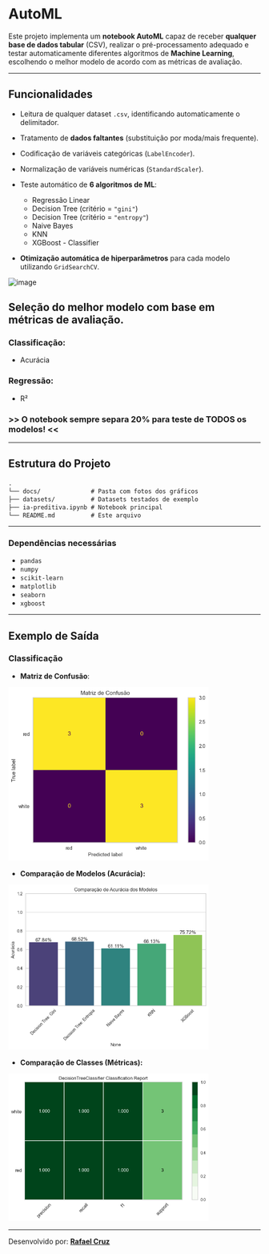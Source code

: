 # AutoML

Este projeto implementa um **notebook AutoML** capaz de receber **qualquer base de dados tabular** (CSV), realizar o pré-processamento adequado e testar automaticamente diferentes algoritmos de **Machine Learning**, escolhendo o melhor modelo de acordo com as métricas de avaliação.

---

## Funcionalidades

- Leitura de qualquer dataset `.csv`, identificando automaticamente o delimitador.  
- Tratamento de **dados faltantes** (substituição por moda/mais frequente).  
- Codificação de variáveis categóricas (`LabelEncoder`).  
- Normalização de variáveis numéricas (`StandardScaler`).  
- Teste automático de **6 algoritmos de ML**:
  - Regressão Linear  
  - Decision Tree (critério = `"gini"`)  
  - Decision Tree (critério = `"entropy"`)  
  - Naive Bayes  
  - KNN
  - XGBoost - Classifier

- **Otimização automática de hiperparâmetros** para cada modelo utilizando `GridSearchCV`.
<img width="260" alt="image" src="https://github.com/user-attachments/assets/081a2a41-8fce-4be0-9694-099fde92c116" />
  
## Seleção do **melhor modelo** com base em métricas de avaliação.

### Classificação: 
- Acurácia
### Regressão:
- R²

### >>  O notebook sempre separa 20% para teste de TODOS os modelos! <<

---

## Estrutura do Projeto

```
.
└── docs/              # Pasta com fotos dos gráficos
├── datasets/          # Datasets testados de exemplo
├── ia-preditiva.ipynb # Notebook principal
└── README.md          # Este arquivo
```

---

### Dependências necessárias
- `pandas`
- `numpy`
- `scikit-learn`
- `matplotlib`
- `seaborn`
- `xgboost`

---

## Exemplo de Saída

### Classificação
- **Matriz de Confusão**:  
<img src="docs/matriz_confusao_example.png" alt="" width="400"/>


- **Comparação de Modelos (Acurácia):**
<img src="docs/comparacao_modelos_example.png" alt="" width="400"/>


- **Comparação de Classes (Métricas):**
<img src="docs/metricas_example.png" alt="" width="400"/>


---

Desenvolvido por: [**Rafael Cruz**](https://github.com/RafaelBarretoCruz)
